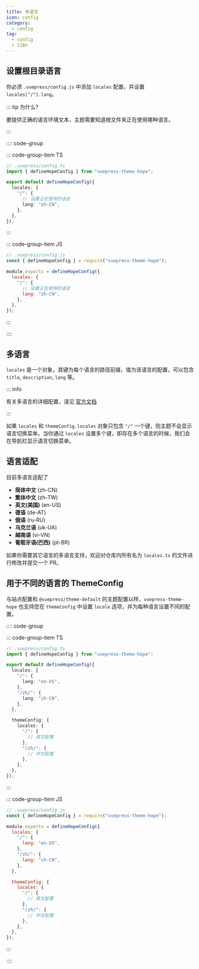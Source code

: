 ```yaml
---
title: 多语言
icon: config
category:
  - config
tag:
  - config
  - i18n
---
```


## 设置根目录语言 <Badge text="重要" type="danger" />

你必须 `.vuepress/config.js` 中添加 `locales` 配置，并设置 `locales["/"].lang`。

::: tip 为什么?

要提供正确的语言环境文本，主题需要知道根文件夹正在使用哪种语言。

:::

:::: code-group

::: code-group-item TS

```ts
// .vuepress/config.ts
import { defineHopeConfig } from "vuepress-theme-hope";

export default defineHopeConfig({
  locales: {
    "/": {
      // 设置正在使用的语言
      lang: "zh-CN",
    },
  },
});
```

:::

::: code-group-item JS

```js
// .vuepress/config.js
const { defineHopeConfig } = require("vuepress-theme-hope");

module.exports = defineHopeConfig({
  locales: {
    "/": {
      // 设置正在使用的语言
      lang: "zh-CN",
    },
  },
});
```

:::

::::

## 多语言

`locales` 是一个对象，其键为每个语言的路径前缀，值为该语言的配置，可以包含 `title`, `description`, `lang` 等。

::: info

有关多语言的详细配置，请见 [官方文档](https://v2.vuepress.vuejs.org/zh/guide/i18n.html)

:::

如果 `locales` 和 `themeConfig.locales` 对象只包含 `"/"` 一个键，则主题不会显示语言切换菜单。当你通过 `locales` 设置多个键，即存在多个语言的时候，我们会在导航栏显示语言切换菜单。

## 语言适配

目前多语言适配了

- **简体中文** (zh-CN)
- **繁体中文** (zh-TW)
- **英文(美国)** (en-US)
- **德语** (de-AT)
- **俄语** (ru-RU)
- **乌克兰语** (uk-UA)
- **越南语** (vi-VN)
- **葡萄牙语(巴西)** (pt-BR)

如果你需要其它语言的多语言支持，欢迎对仓库内所有名为 `locales.ts` 的文件进行修改并提交一个 PR。

## 用于不同的语言的 ThemeConfig

与站点配置和 `@vuepress/theme-default` 的主题配置以样，`vuepress-theme-hope` 也支持您在 `themeConfig` 中设置 `locale` 选项，并为每种语言设置不同的配置。

:::: code-group

::: code-group-item TS

```ts
// .vuepress/config.ts
import { defineHopeConfig } from "vuepress-theme-hope";

export default defineHopeConfig({
  locales: {
    "/": {
      lang: "en-US",
    },
    "/zh/": {
      lang: "zh-CN",
    },
  },

  themeConfig: {
    locales: {
      "/": {
        // 英文配置
      },
      "/zh/": {
        // 中文配置
      },
    },
  },
});
```

:::

::: code-group-item JS

```js
// .vuepress/config.js
const { defineHopeConfig } = require("vuepress-theme-hope");

module.exports = defineHopeConfig({
  locales: {
    "/": {
      lang: "en-US",
    },
    "/zh/": {
      lang: "zh-CN",
    },
  },

  themeConfig: {
    locales: {
      "/": {
        // 英文配置
      },
      "/zh/": {
        // 中文配置
      },
    },
  },
});
```

:::

::::
